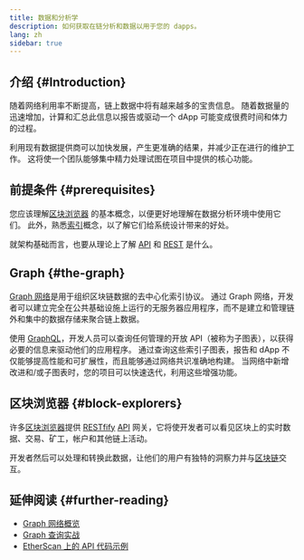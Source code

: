 ```yaml
---
title: 数据和分析学
description: 如何获取在链分析和数据以用于您的 dapps。
lang: zh
sidebar: true
---
```


## 介绍 {#Introduction}

随着网络利用率不断提高，链上数据中将有越来越多的宝贵信息。 随着数据量的迅速增加，计算和汇总此信息以报告或驱动一个 dApp 可能变成很费时间和体力的过程。

利用现有数据提供商可以加快发展，产生更准确的结果，并减少正在进行的维护工作。 这将使一个团队能够集中精力处理试图在项目中提供的核心功能。

## 前提条件 {#prerequisites}

您应该理解[区块浏览器](/developers/docs/data-and-analytics/block-explorers/) 的基本概念，以便更好地理解在数据分析环境中使用它们。 此外，熟悉[索引](/glossary/#index)概念，以了解它们给系统设计带来的好处。

就架构基础而言，也要从理论上了解 [API](https://www.wikipedia.org/wiki/API) 和 [REST](https://www.wikipedia.org/wiki/Representational_state_transfer) 是什么。

## Graph {#the-graph}

[Graph 网络](https://thegraph.com/)是用于组织区块链数据的去中心化索引协议。 通过 Graph 网络，开发者可以建立完全在公共基础设施上运行的无服务器应用程序，而不是建立和管理链外和集中的数据存储来聚合链上数据。

使用 [GraphQL](https://graphql.org/)，开发人员可以查询任何管理的开放 API（被称为子图表），以获得必要的信息来驱动他们的应用程序。 通过查询这些索引子图表，报告和 dApp 不仅能够提高性能和可扩展性，而且能够通过网络共识准确地构建。 当网络中新增改进和/或子图表时，您的项目可以快速迭代，利用这些增强功能。

## 区块浏览器 {#block-explorers}

许多[区块浏览器](/developers/docs/data-and-analytics/block-explorers/)提供 [RESTfify](https://www.wikipedia.org/wiki/Representational_state_transfer) [API](https://www.wikipedia.org/wiki/API) 网关，它将使开发者可以看见区块上的实时数据、交易、矿工，帐户和其他链上活动。

开发者然后可以处理和转换此数据，让他们的用户有独特的洞察力并与[区块链](/glossary/#blockchain)交互。

## 延伸阅读 {#further-reading}

- [Graph 网络概览](https://thegraph.com/docs/network#overview)
- [Graph 查询实战](https://thegraph.com/explorer/subgraph/graphprotocol/graph-network-mainnet?version=current)
- [EtherScan 上的 API 代码示例](https://etherscan.io/apis#contracts)
